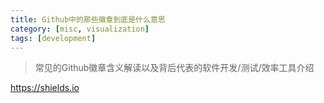 ```yaml
---
title: Github中的那些徽章到底是什么意思
category: [misc, visualization]
tags: [development]
---
```


> 常见的Github徽章含义解读以及背后代表的软件开发/测试/效率工具介绍

<https://shields.io>
